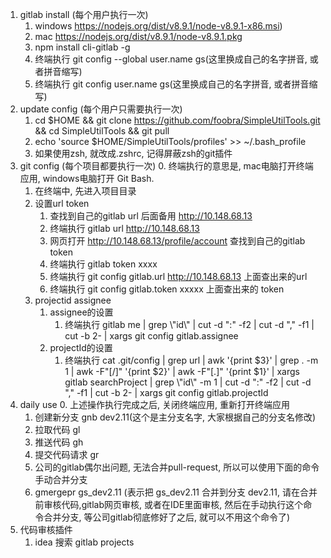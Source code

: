 1. gitlab install (每个用户执行一次)
    1. windows https://nodejs.org/dist/v8.9.1/node-v8.9.1-x86.msi)
    2. mac https://nodejs.org/dist/v8.9.1/node-v8.9.1.pkg
    3. npm install cli-gitlab -g
    4. 终端执行 git config --global user.name gs(这里换成自己的名字拼音, 或者拼音缩写)
    5. 终端执行 git config user.name gs(这里换成自己的名字拼音, 或者拼音缩写)
2. update config (每个用户只需要执行一次)
    1. cd $HOME && git clone https://github.com/foobra/SimpleUtilTools.git && cd SimpleUtilTools && git pull
    2. echo 'source $HOME/SimpleUtilTools/profiles' >> ~/.bash_profile
    3. 如果使用zsh, 就改成.zshrc, 记得屏蔽zsh的git插件
3. git config (每个项目都要执行一次)
    0. 终端执行的意思是, mac电脑打开终端应用, windows电脑打开 Git Bash.
    1. 在终端中, 先进入项目目录
    2. 设置url token
        1. 查找到自己的gitlab url 后面备用 http://10.148.68.13
        2. 终端执行 gitlab url http://10.148.68.13
        3. 网页打开 http://10.148.68.13/profile/account 查找到自己的gitlab token
        4. 终端执行 gitlab token xxxx
        5. 终端执行 git config gitlab.url http://10.148.68.13 上面查出来的url
        6. 终端执行 git config gitlab.token xxxxx  上面查出来的 token
    3. projectid assignee
        1. assignee的设置
            1. 终端执行 gitlab me | grep \\"id\\" | cut -d ":" -f2 | cut -d "," -f1 | cut -b 2-  | xargs git config gitlab.assignee
        2. projectId的设置
            1. 终端执行 cat .git/config | grep url | awk '{print $3}' | grep . -m 1 | awk -F"[/]" '{print $2}' | awk -F"[.]" '{print $1}' | xargs gitlab searchProject | grep \\"id\\" -m 1 | cut -d ":" -f2 | cut -d "," -f1 | cut -b 2- | xargs git config gitlab.projectId
4. daily use
    0. 上述操作执行完成之后, 关闭终端应用, 重新打开终端应用
    1. 创建新分支 gnb dev2.11(这个是主分支名字, 大家根据自己的分支名修改)
    2. 拉取代码  gl
    3. 推送代码 gh
    4. 提交代码请求 gr
    5. 公司的gitlab偶尔出问题, 无法合并pull-request, 所以可以使用下面的命令手动合并分支
    6. gmergepr gs_dev2.11 (表示把 gs_dev2.11 合并到分支 dev2.11, 请在合并前审核代码,gitlab网页审核, 或者在IDE里面审核, 然后在手动执行这个命令合并分支, 等公司gitlab彻底修好了之后, 就可以不用这个命令了)
5. 代码审核插件
    1. idea 搜索 gitlab projects
